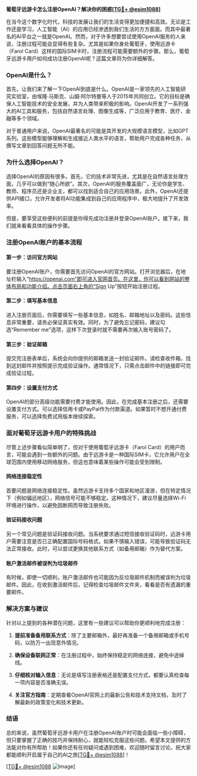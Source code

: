 **葡萄牙远游卡怎么注册OpenAI？解决你的困惑[[TG💪+ @esim1088](https://t.me/s/esim1088)]**

在当今这个数字化时代，科技的发展让我们的生活变得更加便捷和高效。无论是工作还是学习，人工智能（AI）的应用已经渗透到我们生活的方方面面。而其中最著名的AI平台之一就是OpenAI。然而，对于许多想要尝试使用OpenAI服务的人来说，注册过程可能会显得有些复杂。尤其是如果你身处葡萄牙，使用远游卡（Farol Card）这样的国际SIM卡时，注册流程可能需要额外的步骤。那么，葡萄牙远游卡用户如何成功注册OpenAI呢？这篇文章将为你详细解答。

### OpenAI是什么？

首先，让我们来了解一下OpenAI到底是什么。OpenAI是一家领先的人工智能研究实验室，由埃隆·马斯克、山姆·阿尔特曼等人于2015年共同创立。它的目标是确保人工智能技术的安全发展，并为人类带来积极的影响。OpenAI开发了一系列强大的AI工具和服务，包括自然语言处理、图像生成等，广泛应用于教育、医疗、金融等多个领域。

对于普通用户来说，OpenAI最著名的可能是其开发的大规模语言模型，比如GPT系列。这些模型能够理解和生成接近人类水平的语言，帮助用户完成各种任务，从撰写文章到回答问题无所不能。

### 为什么选择OpenAI？

选择OpenAI的原因有很多。首先，它的技术非常先进，尤其是在自然语言处理方面，几乎可以做到“随心所欲”。其次，OpenAI的服务覆盖面广，无论你是学生、教师、程序员还是企业主，都可以找到适合自己的应用场景。此外，OpenAI还提供API接口，允许开发者将AI功能集成到自己的应用程序中，极大地提升了开发效率。

但是，要享受这些便利的前提是你得先成功注册并登录OpenAI账户。接下来，我们就来看看具体的操作步骤。

### 注册OpenAI账户的基本流程

#### 第一步：访问官方网站

要注册OpenAI账户，你需要首先访问OpenAI的官方网站。打开浏览器后，在地址栏输入“https://openai.com”即可进入官网首页。在这里，你可以看到网站的整体布局和功能介绍。点击页面右上角的“Sign Up”按钮开始注册过程。

#### 第二步：填写基本信息

进入注册页面后，你需要填写一些基本信息，如姓名、邮箱地址以及密码。这些信息非常重要，请务必保证真实有效。同时，为了避免忘记密码，建议勾选“Remember me”选项，这样下次登录时就不需要再次输入账号密码了。

#### 第三步：验证邮箱

提交完注册表单后，系统会向你提供的邮箱发送一封验证邮件。请检查收件箱，找到这封邮件并按照提示完成验证操作。通常情况下，只需点击邮件中的链接即可完成验证过程。

#### 第四步：设置支付方式

OpenAI的部分高级功能需要付费才能使用。因此，在完成基本注册之后，还需要设置支付方式。可以选择信用卡或PayPal作为付款渠道。如果暂时不想开通付费服务，可以选择免费试用版本继续探索。

### 面对葡萄牙远游卡用户的特殊挑战

尽管上述步骤看似简单明了，但对于使用葡萄牙远游卡（Farol Card）的用户而言，可能会遇到一些额外的问题。由于远游卡是一种国际SIM卡，它允许用户在全球范围内使用移动网络服务，但这也意味着某些操作可能会受到限制。

#### 网络连接稳定性

首要问题是网络连接稳定性。虽然远游卡支持多个国家和地区漫游，但在特定情况下（例如偏远地区），网络信号可能不够稳定。这种情况下，建议尽量选择Wi-Fi环境进行操作，以避免因断网而导致注册失败。

#### 验证码接收问题

另一个常见问题是验证码接收问题。当系统要求通过短信接收验证码时，远游卡用户需要注意是否已正确配置国际号码格式。如果不慎输入错误，可能导致验证码无法正常接收。此时，可以尝试更换其他联系方式（如备用邮箱）作为替代方案。

#### 账户激活邮件被误判为垃圾邮件

有时候，即使一切顺利，账户激活邮件也可能因为反垃圾邮件机制而被误判为垃圾邮件。因此，在收到激活邮件后，记得检查垃圾邮件文件夹，看看是否有遗漏的重要邮件。

### 解决方案与建议

针对以上提到的各种潜在问题，这里有一些建议可以帮助你更顺利地完成注册：

1. **提前准备备用联系方式**：除了主要邮箱外，最好再准备一个备用邮箱或手机号码，以防万一出现意外情况。
   
2. **确保设备联网正常**：在注册过程中，始终保持稳定的网络连接，避免中途掉线。
   
3. **仔细核对输入信息**：无论是填写注册表格还是配置支付方式，都要认真检查每一项内容是否准确无误。
   
4. **关注官方指南**：定期查看OpenAI官网上的最新公告和技术支持文档，及时了解最新的政策变化和技术更新。

### 结语

总的来说，虽然葡萄牙远游卡用户在注册OpenAI账户时可能会面临一些小障碍，但只要掌握了正确的技巧并保持耐心，就能轻松克服这些问题。希望本文提供的方法能对你有所帮助！如果你还有任何疑问或遇到困难，欢迎随时留言讨论。祝大家都能顺利开启属于自己的AI之旅[[TG💪+ @esim1088](https://t.me/s/esim1088)]！

[[TG💪+ @esim1088](https://t.me/s/esim1088) ![Image](https://i.postimg.cc/4NQfJmqS/Snipaste-2025-05-13-00-14-12.png)]